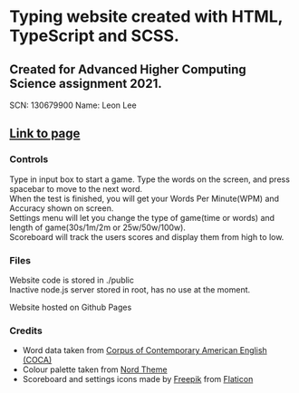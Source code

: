 # Typing website created with HTML, TypeScript and SCSS.

## Created for Advanced Higher Computing Science assignment 2021.
SCN: 130679900
Name: Leon Lee

## [Link to page](https://leon0241.github.io/typings/public)

### Controls
Type in input box to start a game. Type the words on the screen, and press spacebar to move to the next word.  
When the test is finished, you will get your Words Per Minute(WPM) and Accuracy shown on screen.  
Settings menu will let you change the type of game(time or words) and length of game(30s/1m/2m or 25w/50w/100w).  
Scoreboard will track the users scores and display them from high to low.

### Files
Website code is stored in ./public  
Inactive node.js server stored in root, has no use at the moment.

Website hosted on Github Pages

### Credits
* Word data taken from [Corpus of Contemporary American English (COCA)](https://www.wordfrequency.info/)
* Colour palette taken from [Nord Theme](https://www.nordtheme.com/)
* Scoreboard and settings icons made by [Freepik](https://www.freepik.com) from [Flaticon](https://www.flaticon.com/)
